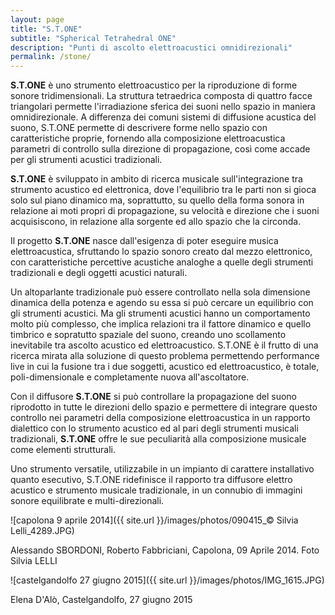 ```yaml
---
layout: page
title: "S.T.ONE"
subtitle: "Spherical Tetrahedral ONE"
description: "Punti di ascolto elettroacustici omnidirezionali"
permalink: /stone/
---
```


**S.T.ONE** è uno strumento elettroacustico per la riproduzione di forme sonore tridimensionali. La struttura tetraedrica composta di quattro facce triangolari permette l'irradiazione sferica dei suoni nello spazio in maniera omnidirezionale. A differenza dei comuni sistemi di diffusione acustica del suono, S.T.ONE permette di descrivere forme nello spazio con caratteristiche proprie, fornendo alla composizione elettroacustica parametri di controllo sulla direzione di propagazione, così come accade per gli strumenti acustici tradizionali.

**S.T.ONE** è sviluppato in ambito di ricerca musicale sull'integrazione tra strumento acustico ed elettronica, dove l'equilibrio tra le parti non si gioca solo sul piano dinamico ma, soprattutto, su quello della forma sonora in relazione ai moti propri di propagazione, su velocità e direzione che i suoni acquisiscono, in relazione alla sorgente ed allo spazio che la circonda.

Il progetto **S.T.ONE** nasce dall'esigenza di poter eseguire musica elettroacustica, sfruttando lo spazio sonoro creato dal mezzo elettronico, con caratteristiche percettive acustiche analoghe a quelle degli strumenti tradizionali e degli oggetti acustici naturali.

Un altoparlante tradizionale può essere controllato nella sola dimensione dinamica della potenza e agendo su essa si può cercare un equilibrio con gli strumenti acustici. Ma gli strumenti acustici hanno un comportamento molto più complesso, che implica relazioni tra il fattore dinamico e quello timbrico e sopratutto spaziale del suono, creando uno scollamento inevitabile tra ascolto acustico ed elettroacustico. S.T.ONE è il frutto di una ricerca mirata alla soluzione di questo problema permettendo performance live in cui la fusione tra i due soggetti, acustico ed elettroacustico, è totale, poli-dimensionale  e completamente nuova all'ascoltatore.

Con il diffusore **S.T.ONE** si può controllare la propagazione del suono riprodotto in tutte le direzioni dello spazio e permettere di integrare questo controllo nei parametri della composizione elettroacustica in un rapporto dialettico con lo strumento acustico ed al pari degli strumenti musicali tradizionali, **S.T.ONE** offre le sue peculiarità alla composizione musicale come elementi strutturali.

Uno strumento versatile, utilizzabile in un impianto di carattere installativo quanto esecutivo, S.T.ONE ridefinisce il rapporto tra diffusore elettro acustico e strumento musicale tradizionale, in un connubio di immagini sonore equilibrate e multi-direzionali.

![capolona 9 aprile 2014]({{ site.url }}/images/photos/090415_© Silvia Lelli_4289.JPG)
<figcaption>Alessando SBORDONI, Roberto Fabbriciani, Capolona, 09 Aprile 2014. Foto Silvia LELLI</figcaption>

![castelgandolfo 27 giugno 2015]({{ site.url }}/images/photos/IMG_1615.JPG)
<figcaption>Elena D'Alò, Castelgandolfo, 27 giugno 2015</figcaption>
